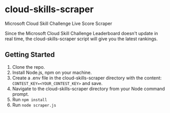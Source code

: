 # cloud-skills-scraper
Microsoft Cloud Skill Challenge Live Score Scraper

Since the Microsoft Cloud Skill Challenge Leaderboard doesn't update in real time, the cloud-skills-scraper script will give you the latest rankings.

## Getting Started

1. Clone the repo.
2. Install Node.js, npm on your machine.
3. Create a .env file in the cloud-skills-scraper directory with the content: `CONTEST_KEY=<YOUR_CONTEST_KEY>` and save.
4. Navigate to the cloud-skills-scraper directory from your Node command prompt.
5. Run `npm install`
6. Run `node scraper.js`
